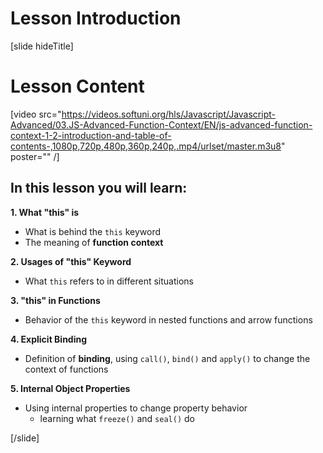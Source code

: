 # Lesson Introduction

[slide hideTitle]

# Lesson Content

[video src="https://videos.softuni.org/hls/Javascript/Javascript-Advanced/03.JS-Advanced-Function-Context/EN/js-advanced-function-context-1-2-introduction-and-table-of-contents-,1080p,720p,480p,360p,240p,.mp4/urlset/master.m3u8" poster="" /]

## In this lesson you will learn:

**1. What "this" is** 
- What is behind the `this` keyword
- The meaning of **function context**

**2. Usages of "this" Keyword** 
- What `this` refers to in different situations

**3. "this" in Functions**
- Behavior of the `this` keyword in nested functions and arrow functions

**4. Explicit Binding**
- Definition of **binding**, using `call()`, `bind()` and `apply()` to change the context of functions

**5. Internal Object Properties**
- Using internal properties to change property behavior
    * learning what `freeze()` and `seal()` do

[/slide]
